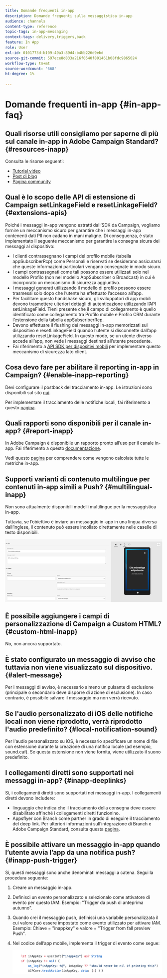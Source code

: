 ```yaml
---
title: Domande frequenti in-app
description: Domande frequenti sulla messaggistica in-app
audience: channels
content-type: reference
topic-tags: in-app-messaging
context-tags: delivery,triggers,back
feature: In App
role: User
exl-id: 0101773d-b109-49a3-89d4-b4bb226d9ebd
source-git-commit: 597ece8d833a216f0540f801461b08fdc9865024
workflow-type: tm+mt
source-wordcount: '668'
ht-degree: 1%

---
```


# Domande frequenti in-app {#in-app-faq}

## Quali risorse utili consigliamo per saperne di più sul canale in-app in Adobe Campaign Standard? {#resources-inapp}

Consulta le risorse seguenti:

* [Tutorial video](https://experienceleague.adobe.com/docs/campaign-standard-learn/tutorials/communication-channels/mobile/in-app/in-app-message-overview.html)
* [Post di blog](https://theblog.adobe.com/get-more-out-of-the-new-in-app-message-channel-from-adobe-campaign/)
* [Pagina community](https://experienceleaguecommunities.adobe.com/t5/adobe-campaign-standard/ct-p/adobe-campaign-standard-community)

## Qual è lo scopo delle API di estensione di Campaign setLinkageField e resetLinkageField? {#extensions-apis}

Poiché i messaggi in-app vengono estratti dall’SDK da Campaign, vogliamo fornire un meccanismo sicuro per garantire che i messaggi in-app contenenti dati PII non cadano in mani maligne. Di conseguenza, è stato implementato il seguente meccanismo per garantire la consegna sicura dei messaggi al dispositivo:

* I clienti contrassegnano i campi del profilo mobile (tabella appSubscriberRcp) come Personali e riservati se desiderano assicurarsi che queste informazioni particolari vengano consegnate in modo sicuro.
* I campi contrassegnati come tali possono essere utilizzati solo nel modello Profilo (non nel modello AppSubscriber o Broadcast) in cui è incorporato un meccanismo di sicurezza aggiuntivo.
* I messaggi generati utilizzando il modello di profilo possono essere trasmessi solo dopo che l’utente ha effettuato l’accesso all’app.
* Per facilitare questo handshake sicuro, gli sviluppatori di app mobili devono trasmettere ulteriori dettagli di autenticazione utilizzando l’API setLinkageField. Tieni presente che il campo di collegamento è quello identificato come collegamento tra Profilo mobile e Profilo CRM durante l’estensione della tabella appSubscriberRcp.
* Devono effettuare il flushing dei messaggi in-app memorizzati sul dispositivo e resetLinkageField quando l’utente si disconnette dall’app utilizzando resetLinkageField. In questo modo, se un utente diverso accede all’app, non vede i messaggi destinati all’utente precedente.
* Fai riferimento a [API SDK per dispositivi mobili](https://developer.adobe.com/client-sdks/documentation/adobe-campaign-standard/api-reference/) per implementare questo meccanismo di sicurezza lato client.

## Cosa devo fare per abilitare il reporting in-app in Campaign? {#enable-inapp-reporting}

Devi configurare il postback del tracciamento in-app. Le istruzioni sono disponibili sul sito [qui](../../administration/using/configuring-rules-launch.md#inapp-tracking-postback).

Per implementare il tracciamento delle notifiche locali, fai riferimento a questo [pagina](../../administration/using/local-tracking.md).

## Quali rapporti sono disponibili per il canale in-app? {#report-inapp}

In Adobe Campaign è disponibile un rapporto pronto all’uso per il canale in-app. Fai riferimento a questo [documentazione](../../reporting/using/in-app-report.md).

Vedi questo [pagina](../../reporting/using/indicator-calculation.md#in-app-delivery) per comprendere come vengono calcolate tutte le metriche in-app.

## Supporti varianti di contenuto multilingue per contenuti in-app simili a Push? {#multilingual-inapp}

Non sono attualmente disponibili modelli multilingue per la messaggistica in-app.

Tuttavia, se l’obiettivo è inviare un messaggio in-app in una lingua diversa dall’inglese, il contenuto può essere incollato direttamente nelle caselle di testo disponibili.

![](assets/faq_inapp.png)

## È possibile aggiungere i campi di personalizzazione di Campaign a Custom HTML? {#custom-html-inapp}

No, non ancora supportato.

## È stato configurato un messaggio di avviso che tuttavia non viene visualizzato sul dispositivo. {#alert-message}

Per i messaggi di avviso, è necessario almeno un pulsante di esclusione (principale o secondario deve disporre di azione di esclusione). In caso contrario, è possibile salvare il messaggio ma non verrà ricevuto.

## Se l&#39;audio personalizzato di iOS delle notifiche locali non viene riprodotto, verrà riprodotto l&#39;audio predefinito? {#local-notification-sound}

Per l&#39;audio personalizzato su iOS, è necessario specificare un nome di file con estensione durante la creazione di una notifica locale (ad esempio, sound.caf). Se questa estensione non viene fornita, viene utilizzato il suono predefinito.

## I collegamenti diretti sono supportati nei messaggi in-app? {#inapp-deeplinks}

Sì, i collegamenti diretti sono supportati nei messaggi in-app. I collegamenti diretti devono includere:

* linguaggio che indica che il tracciamento della consegna deve essere disabilitato affinché i collegamenti diretti funzionino.
* Appsflyer con Branch come partner in grado di eseguire il tracciamento del deep link. Per ulteriori informazioni sull’integrazione di Branch e Adobe Campaign Standard, consulta questa [pagina](https://help.branch.io/using-branch/docs/adobe-campaign-standard-1).

## È possibile attivare un messaggio in-app quando l’utente avvia l’app da una notifica push? {#inapp-push-trigger}

Sì, questi messaggi sono anche denominati messaggi a catena. Segui la procedura seguente:

1. Creare un messaggio in-app.

1. Definisci un evento personalizzato e selezionalo come attivatore di evento per questo IAM. Esempio: &quot;Trigger da push di anteprima autunno&quot;.

1. Quando crei il messaggio push, definisci una variabile personalizzata il cui valore può essere impostato come evento utilizzato per attivare IAM. Esempio: Chiave = &quot;inappkey&quot; e valore = &quot;Trigger from fall preview Push&quot;.

1. Nel codice dell’app mobile, implementa il trigger di evento come segue:

   ![](assets/faq_inapp_2.png)
